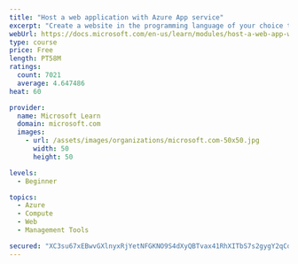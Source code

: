 ```yaml
---
title: "Host a web application with Azure App service"
excerpt: "Create a website in the programming language of your choice through the hosted web app platform in Azure App Service."
webUrl: https://docs.microsoft.com/en-us/learn/modules/host-a-web-app-with-azure-app-service/
type: course
price: Free
length: PT58M
ratings:
  count: 7021
  average: 4.647486
heat: 60

provider:
  name: Microsoft Learn
  domain: microsoft.com
  images:
    - url: /assets/images/organizations/microsoft.com-50x50.jpg
      width: 50
      height: 50

levels:
  - Beginner

topics:
  - Azure
  - Compute
  - Web
  - Management Tools

secured: "XC3su67xEBwvGXlnyxRjYetNFGKNO9S4dXyQBTvax41RhXITbS7s2gygY2qCdwcrRFTgkU0BxFHVXb3SRllOVEHIIUXOmag1NpjVxwmY8jyzLfpQzsHI3mC79WlPt4DJSTWQeSlqzK4KyFNu1UfeoF8Yq0RR7ommRcIQqqcFwE2PvNf8yrvk4s8JNWzLIWdWPh6SjwHJegSaXKM3dHZICVW1ijDC8c+zElUXqJUIed6tkGtLVbuNkFtG8IARPqfKHT5cDN3FKm3CJMgA5WzSE52rFjAtMaWQCjfis1cPiQumqXZI0k3lkQEzttFjsFDnGYbwqbHRQ3odnF3VJy9RGoOUVqtllzd17l9D9eFcaJ6IFwAVH1L0guqNFBfl/Q/zn6ZgSKXjg1/9QX1U0arNa2Hq+To9Cxo4qvNXtSvGhnQ=;zE8jpam/QaQKYGFhNDLz6g=="
---
```


